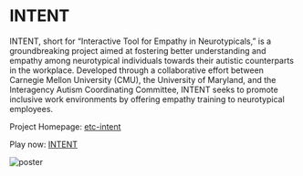# INTENT

INTENT, short for “Interactive Tool for Empathy in Neurotypicals,” is a groundbreaking project aimed at fostering better understanding and empathy among neurotypical individuals towards their autistic counterparts in the workplace. Developed through a collaborative effort between Carnegie Mellon University (CMU), the University of Maryland, and the Interagency Autism Coordinating Committee, INTENT seeks to promote inclusive work environments by offering empathy training to neurotypical employees.

Project Homepage: [etc-intent](https://projects.etc.cmu.edu/intent/)

Play now: [INTENT](https://intent-jnr5.onrender.com/)

![poster](https://github.com/CMU-ETC-23Fall-INTENT/INTENT/blob/60fec46ed092dac688f83570c6998a9f0147133c/Assets/Art/2D/Intent_Poster%20v1.2-1.png?raw=true)
